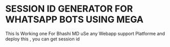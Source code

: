# SESSION ID GENERATOR FOR WHATSAPP BOTS USING MEGA
This Is Working one For Bhashi MD uSe any Webapp support Platforme and deploy this , you can get session id

